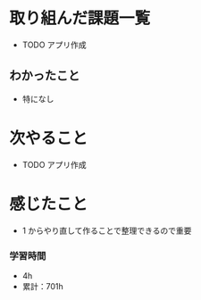 # 取り組んだ課題一覧

- TODO アプリ作成

## わかったこと

- 特になし

# 次やること

- TODO アプリ作成

# 感じたこと

- 1 からやり直して作ることで整理できるので重要

### 学習時間

- 4h
- 累計：701h
